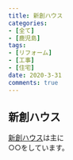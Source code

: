 ```yaml
---
title: 新創ハウス
categories:
- [全て]
- [鹿児島]
tags:
- [リフォーム]
- [工事]
- [住宅]
date: 2020-3-31
comments: true
---
```


## 新創ハウス
[新創ハウス](https://shinsou-kagoshima.com/)は主に<br>○○をしています。









